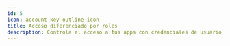 ```yaml
---
id: 5
icon: account-key-outline-icon
title: Acceso diferenciado por roles
description: Controla el acceso a tus apps con credenciales de usuario, y habilita módulos y funcionalidades según roles diferenciados.
---
```

